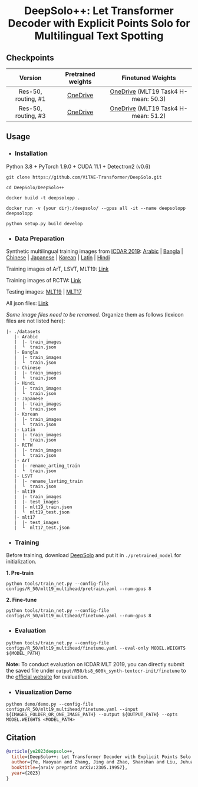 <h1 align="center">DeepSolo++: Let Transformer Decoder with Explicit Points Solo for Multilingual Text Spotting</h1> 



## Checkpoints

|Version|Pretrained weights|Finetuned Weights|
|:------:|:------:|:------:|
|Res-50, routing, #1| [OneDrive](https://1drv.ms/u/s!AimBgYV7JjTlgcwYxWkWMGz6y4XFYQ?e=5HdB0S) | [OneDrive](https://1drv.ms/u/s!AimBgYV7JjTlgcwZNWXa6BwI-R6SAQ?e=kEOoBQ) (MLT19 Task4 H-mean: 50.3) |
|Res-50, routing, #3| [OneDrive](https://1drv.ms/u/s!AimBgYV7JjTlgcwbfVjpFnjmdIVtmQ?e=3nozWk) | [OneDrive](https://1drv.ms/u/s!AimBgYV7JjTlgcwaS_q-E7wP6tJIoQ?e=eY291i) (MLT19 Task4 H-mean: 51.2) |

## Usage

- ### Installation

Python 3.8 + PyTorch 1.9.0 + CUDA 11.1 + Detectron2 (v0.6)
```
git clone https://github.com/ViTAE-Transformer/DeepSolo.git

cd DeepSolo/DeepSolo++

docker build -t deepsolopp .

docker run -v {your dir}:/deepsolo/ --gpus all -it --name deepsolopp deepsolopp

python setup.py build develop
```

- ### Data Preparation

Synthetic multilingual training images from [ICDAR 2019](https://rrc.cvc.uab.es/?ch=15&com=downloads): [Arabic](https://rrc.cvc.uab.es/?com=downloads&action=download&ch=15&f=aHR0cDovL3B0YWsuZmVsay5jdnV0LmN6L3B1YmxpY19kYXRhc2V0cy9TeW50VGV4dC9BcmFiaWMuemlw) | [Bangla](https://rrc.cvc.uab.es/?com=downloads&action=download&ch=15&f=aHR0cDovL3B0YWsuZmVsay5jdnV0LmN6L3B1YmxpY19kYXRhc2V0cy9TeW50VGV4dC9CYW5nbGEuemlw) | [Chinese](https://rrc.cvc.uab.es/?com=downloads&action=download&ch=15&f=aHR0cDovL3B0YWsuZmVsay5jdnV0LmN6L3B1YmxpY19kYXRhc2V0cy9TeW50VGV4dC9DaGluZXNlLnppcA==) | [Japanese](https://rrc.cvc.uab.es/?com=downloads&action=download&ch=15&f=aHR0cDovL3B0YWsuZmVsay5jdnV0LmN6L3B1YmxpY19kYXRhc2V0cy9TeW50VGV4dC9KYXBhbmVzZS56aXA=) | [Korean](https://rrc.cvc.uab.es/?com=downloads&action=download&ch=15&f=aHR0cDovL3B0YWsuZmVsay5jdnV0LmN6L3B1YmxpY19kYXRhc2V0cy9TeW50VGV4dC9Lb3JlYW4uemlw) | [Latin](https://rrc.cvc.uab.es/?com=downloads&action=download&ch=15&f=aHR0cDovL3B0YWsuZmVsay5jdnV0LmN6L3B1YmxpY19kYXRhc2V0cy9TeW50VGV4dC9MYXRpbi56aXA=) | [Hindi](https://rrc.cvc.uab.es/?com=downloads&action=download&ch=15&f=aHR0cDovL3B0YWsuZmVsay5jdnV0LmN6L3B1YmxpY19kYXRhc2V0cy9TeW50VGV4dC9IaW5kaS56aXA=) 

Training images of ArT, LSVT, MLT19: [Link](https://github.com/aim-uofa/AdelaiDet/tree/master/datasets)

Training images of RCTW: [Link](https://rctw.vlrlab.net/dataset)

Testing images: [MLT19](https://rrc.cvc.uab.es/?ch=15&com=downloads) | [MLT17](https://rrc.cvc.uab.es/?ch=8&com=downloads)

All json files: [Link](https://1drv.ms/u/s!AimBgYV7JjTlgcwd0WYCX-AEg7N8Sw?e=gJcHxe)

*Some image files need to be renamed.* Organize them as follows (lexicon files are not listed here):

```
|- ./datasets
   |- Arabic
   |  |- train_images
   |  └  train.json
   |- Bangla
   |  |- train_images
   |  └  train.json
   |- Chinese
   |  |- train_images
   |  └  train.json
   |- Hindi
   |  |- train_images
   |  └  train.json
   |- Japanese
   |  |- train_images
   |  └  train.json
   |- Korean
   |  |- train_images
   |  └  train.json
   |- Latin
   |  |- train_images
   |  └  train.json
   |- RCTW
   |  |- train_images
   |  └  train.json
   |- ArT
   |  |- rename_artimg_train
   |  └  train.json
   |- LSVT
   |  |- rename_lsvtimg_train
   |  └  train.json
   |- mlt19
   |  |- train_images
   |  |- test_images
   |  |- mlt19_train.json
   |  └  mlt19_test.json
   |- mlt17
   |  |- test_images
   |  └  mlt17_test.json

```


- ### Training

Before training, download [DeepSolo](https://1drv.ms/u/s!AimBgYV7JjTlgcdu018Hx6GHAo-ZCQ?e=NkEQt6) and put it in `./pretrained_model` for initialization.

**1. Pre-train**

```
python tools/train_net.py --config-file configs/R_50/mlt19_multihead/pretrain.yaml --num-gpus 8
```

**2. Fine-tune**

```
python tools/train_net.py --config-file configs/R_50/mlt19_multihead/finetune.yaml --num-gpus 8
```


- ### Evaluation
```
python tools/train_net.py --config-file configs/R_50/mlt19_multihead/finetune.yaml --eval-only MODEL.WEIGHTS ${MODEL_PATH}
```
**Note:** To conduct evaluation on ICDAR MLT 2019, you can directly submit the saved file under `output/R50/bs8_600k_synth-textocr-init/finetune` to the [official website](https://rrc.cvc.uab.es/?ch=15&com=mymethods&task=1) for evaluation.


- ### Visualization Demo
```
python demo/demo.py --config-file configs/R_50/mlt19_multihead/finetune.yaml --input ${IMAGES_FOLDER_OR_ONE_IMAGE_PATH} --output ${OUTPUT_PATH} --opts MODEL.WEIGHTS <MODEL_PATH>
```


## Citation

```bibtex
@article{ye2023deepsolo++,
  title={DeepSolo++: Let Transformer Decoder with Explicit Points Solo for Multilingual Text Spotting},
  author={Ye, Maoyuan and Zhang, Jing and Zhao, Shanshan and Liu, Juhua and Liu, Tongliang and Du, Bo and Tao, Dacheng},
  booktitle={arxiv preprint arXiv:2305.19957},
  year={2023}
}
```
